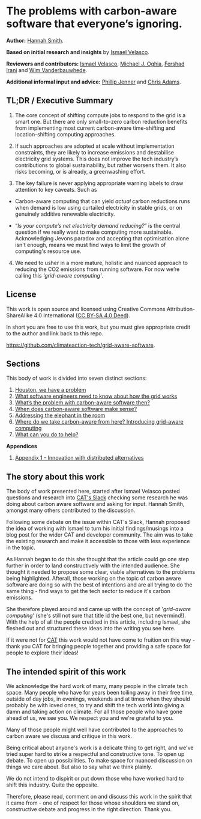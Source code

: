 # The problems with carbon-aware software that everyone’s ignoring.

**Author:** <a href="https://www.linkedin.com/in/hanopcan/">Hannah Smith</a>.

**Based on initial research and insights** by <a href="https://www.linkedin.com/in/ismaelvelasco/">Ismael Velasco</a>.

**Reviewers and contributors:** <a href="https://www.linkedin.com/in/ismaelvelasco/">Ismael Velasco</a>, <a href="https://www.linkedin.com/in/mikeoghia/">Michael J. Oghia</a>, <a href="https://www.linkedin.com/in/fershad/">Fershad Irani</a> and <a href="https://www.dcs.gla.ac.uk/~wim/">Wim Vanderbauwhede</a>.

**Additional informal input and advice:** <a href="https://www.linkedin.com/in/philip-jenner-348b1a31/">Phillip Jenner</a> and <a href="https://www.linkedin.com/in/mrchrisadams/">Chris Adams</a>.

## TL;DR / Executive Summary

1. The core concept of shifting compute jobs to respond to the grid is a smart one. But there are only small-to-zero carbon reduction benefits from implementing most current carbon-aware time-shifting and location-shifting computing approaches. 

1. If such approaches are adopted at scale without implementation constraints, they are likely to increase emissions and destabilise electricity grid systems. This does not improve the tech industry’s contributions to global sustainability, but rather worsens them. It also risks becoming, or is already, a greenwashing effort.

1. The key failure is never applying appropriate warning labels to draw attention to key caveats. Such as
- Carbon-aware computing that can yield _actual_ carbon reductions runs when demand is low using curtailed electricity in stable grids, or on genuinely additive renewable electricity.

- “_Is your compute’s net electricity demand reducing?_” is the central question if we really want to make computing more sustainable. Acknowledging Jevons paradox and accepting that optimisation alone isn't enough, means we must find ways to limit the growth of computing's resource use.

4. We need to usher in a more mature, holistic and nuanced approach to reducing the CO2 emissions from running software. For now we’re calling this _‘grid-aware computing’_.

## License

This work is open source and licensed using Creative Commons Attribution-ShareAlike 4.0 International (<a href="https://creativecommons.org/licenses/by-sa/4.0/deed.en">CC BY-SA 4.0 Deed</a>).

In short you are free to use this work, but you must give appropriate credit to the author and link back to this repo.

<a href="https://github.com/climateaction-tech/grid-aware-software">https://github.com/climateaction-tech/grid-aware-software</a>.

## Sections

This body of work is divided into seven distinct sections:

1. [Houston, we have a problem](we-have-a-problem.md)
1. [What software engineers need to know about how the grid works](how-the-grid-works.md)
1. [What’s the problem with carbon-aware software then?](problem-with-carbon-aware-software.md)
1. [When does carbon-aware software make sense?](when-does-carbon-aware-make-sense.md)
1. [Addressing the elephant in the room](elephant-in-room.md)
1. [Where do we take carbon-aware from here? Introducing grid-aware computing](grid-aware-computing.md)
1. [What can you do to help?](how-can-you-help.md)

**Appendices**

1. [Appendix 1 - Innovation with distributed alternatives](/appendices/appendix-1.md)

## The story about this work 

The body of work presented here, started after Ismael Velasco posted questions and research into <a href="https://climateaction.tech/community/">CAT's Slack</a> checking some research he was doing about carbon aware software and asking for input. Hannah Smith, amongst many others contributed to the discussion. 

Following some debate on the issue within CAT's Slack, Hannah proposed the idea of working with Ismael to turn his initial findings/musings into a blog post for the wider CAT and developer community. The aim was to take the existing research and make it accessible to those with less experience in the topic. 

As Hannah began to do this she thought that the article could go one step further in order to land constructively with the intended audience. She thought it needed to propose some clear, viable alternatives to the problems being highlighted. Afterall, those working on the topic of carbon aware software are doing so with the best of intentions and are all trying to do the same thing - find ways to get the tech sector to reduce it's carbon emissions. 

She therefore played around and came up with the concept of '_grid-aware computing_' (she's still not sure that title id the best one, but nevermind!). With the help of all the people credited in this article, including Ismael, she fleshed out and structured these ideas into the writing you see here.

If it were not for <a href="https://cliamteaction.tech">CAT</a> this work would not have come to fruition on this way - thank you CAT for bringing people together and providing a safe space for people to explore their ideas!

## The intended spirit of this work

We acknowledge the hard work of many, many people in the climate tech space. Many people who have for years been toiling away in their free time, outside of day jobs, in evenings, weekends and at times when they should probably be with loved ones, to try and shift the tech world into giving a damn and taking action on climate. For all those people who have gone ahead of us, we see you. We respect you and we're grateful to you.

Many of those people might well have contributed to the approaches to carbon aware we discuss and critique in this work.

Being critical about anyone's work is a delicate thing to get right, and we've tried super hard to strike a respectful and constructive tone. To open up debate. To open up possibilities. To make space for nuanced discussion on things we care about. But also to say what we think plainly.

We do not intend to dispirit or put down those who have worked hard to shift this industry. Quite the opposite.

Therefore, please read, comment on and discuss this work in the spirit that it came from - one of respect for those whose shoulders we stand on, constructive debate and progress in the right direction. Thank you.
